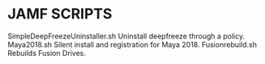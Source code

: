 # JAMF SCRIPTS

SimpleDeepFreezeUninstaller.sh Uninstall deepfreeze through a policy.
Maya2018.sh Silent install and registration for Maya 2018.
Fusionrebuild.sh Rebuilds Fusion Drives.
